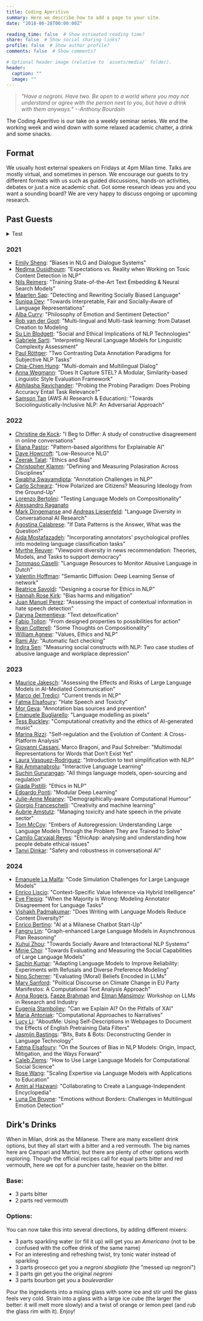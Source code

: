```yaml
---
title: Coding Aperitivo
summary: Here we describe how to add a page to your site.
date: "2018-06-28T00:00:00Z"

reading_time: false  # Show estimated reading time?
share: false  # Show social sharing links?
profile: false  # Show author profile?
comments: false  # Show comments?

# Optional header image (relative to `assets/media/` folder).
header:
  caption: ""
  image: ""
---
```


> *"Have a negroni. Have two. Be open to a world where you may not understand or agree with the person next to you, but have a drink with them anyways."*
> *--Anthony Bourdain*

The Coding Aperitivo is our take on a weekly seminar series. We end the working week and wind down with some relaxed academic chatter, a drink and some snacks. 


## Format 
We usually host external speakers on Fridays at 4pm Milan time.
Talks are mostly virtual, and sometimes in person.
We encourage our guests to try different formats with us such as guided discussions, hands-on activities, debates or just a nice academic chat.
Got some research ideas you and you want a sounding board?
We are very happy to discuss ongoing or upcoming research. 


## Past Guests

<details>
  <summary>Test</summary>
  
  ### Heading
  1. Foo
  2. Bar
     * Baz
     * Qux

  ### Some Javascript
  ```js
  function logSomething(something) {
    console.log('Something', something);
  }
  ```
</details>


### 2021

- [Emily Sheng](https://ewsheng.github.io/): "Biases in NLG and Dialogue Systems"
- [Nedjma Ousidhoum](https://nedjmaou.github.io/): "Expectations vs. Reality when Working on Toxic Content Detection in NLP"
- [Nils Reimers](https://www.nils-reimers.de/): "Training State-of-the-Art Text Embedding & Neural Search Models"
- [Maarten Sap](https://maartensap.com/): "Detecting and Rewriting Socially Biased Language"
- [Sunipa Dev](https://sunipa.github.io/): "Towards Interpretable, Fair and Socially-Aware of Language Representations"
- [Alba Curry](https://www.linkedin.com/in/albacurry/): "Philosophy of Emotion and Sentiment Detection"
- [Rob van der Goot](https://robvanderg.github.io/): "Multi-lingual and Multi-task learning: from Dataset Creation to Modeling
- [Su Lin Blodgett](https://sblodgett.github.io/): "Social and Ethical Implications of NLP Technologies"
- [Gabriele Sarti](https://gsarti.com/): "Interpreting Neural Language Models for Linguistic Complexity Assessment"
- [Paul Röttger](https://paulrottger.com/): "Two Contrasting Data Annotation Paradigms for Subjective NLP Tasks"
- [Chia-Chien Hung](https://www.uni-mannheim.de/dws/people/researchers/phd-students/chia-chien-hung/): "Multi-domain and Multilingual Dialog"
- [Anna Wegmann](https://annawegmann.github.io/): "Does It Capture STEL? A Modular, Similarity-based Linguistic Style Evaluation Framework"
- [Abhilasha Ravichander](https://www.cs.cmu.edu/~aravicha/): "Probing the Probing Paradigm: Does Probing Accuracy Entail Task Relevance?"
- [Samson Tan](https://samsontmr.github.io/) (AWS AI Research & Education): "Towards Sociolinguistically-Inclusive NLP: An Adversarial Approach"

### 2022
- [Christine de Kock](https://www.cst.cam.ac.uk/people/cd700): "I Beg to Differ: A study of constructive disagreement in online conversations"
- [Eliana Pastor](https://smartdata.polito.it/members/eliana-pastor/): "Pattern-based algorithms for Explainable AI"
- [Dave Howcroft](https://davehowcroft.com/): "Low-Resource NLG"
- [Zeerak Talat](https://twitter.com/zeeraktalat?lang=en): "Ethics and Bias"
- [Christopher Klamm](https://chkla.github.io/gitPage/): "Defining and Measuring Polasiration Across Disciplines"
- [Swabha Swayamdipta](https://swabhs.com/): "Annotation Challenges in NLP"
- [Carlo Schwarz](https://carloschwarz.eu/about/): "How Polarized are Citizens? Measuring Ideology from the Ground-Up"
- [Lorenzo Bertolini](https://lorenzoscottb.github.io/): "Testing Language Models on Compositionality"
- [Alessandro Raganato](https://raganato.github.io/)
- [Mark Dingemanse](https://markdingemanse.net/) and [Andreas Liesenfeld](https://liesenf.github.io/): "Language Diversity in Conversational AI Research"
- [Agostina Calabrese](https://ago3.github.io/): "If Data Patterns is the Answer, What was the Question?"
- [Aida Mostafazadeh](https://aidamd.github.io/): "Incorporating annotators' psychological profiles into modeling language classification tasks"
- [Myrthe Reuver](https://myrthereuver.github.io/): "Viewpoint diversity in news recommendation: Theories, Models, and Tasks to support democracy"
- [Tommaso Caselli](https://scholar.google.it/citations?user=fxQvP_QAAAAJ&hl=it): "Language Resources to Monitor Abusive Language in Dutch"
- [Valentin Hoffman](https://valentinhofmann.github.io/): "Semantic Diffusion: Deep Learning Sense of network"
- [Beatrice Savoldi](https://ict.fbk.eu/people/detail/beatrice-savoldi/): "Designing a course for Ethics in NLP"
- [Hannah Rose Kirk](https://www.hannahrosekirk.com/): "Bias harms and mitigation"
- [Juan Manuel Perez](https://twitter.com/perezjotaeme): "Assessing the impact of contextual information in hate speech detection"
- [Daryna Dementieva](https://dardem.github.io/): "Text detoxification"
- [Fabio Tollon](https://philpeople.org/profiles/fabio-tollon): "From designed properties to possibilities for action"
- [Ryan Cotterell](https://rycolab.io/authors/ryan/): "Some Thoughts on Compositionality"
- [William Agnew](https://sites.google.com/cs.washington.edu/william-agnew/home?pli=1): "Values, Ethics and NLP"
- [Rami Aly](https://scholar.google.com/citations?user=dbzGY5YAAAAJ&hl=de): "Automatic fact checking"
- [Indira Sen](https://indiiigo.github.io/): "Measuring social constructs with NLP: Two case studies of abusive language and workplace depression"

### 2023
- [Maurice Jakesch](https://mauricejakesch.com/): "Assessing the Effects and Risks of Large Language Models in AI-Mediated Communication"
- [Marco del Tredici](https://sites.google.com/site/marcodeltredici/): "Current trends in NLP"
- [Fatma Elsafoury](https://efatmae.github.io/): "Hate Speech and Toxicity"
- [Mor Geva](https://mega002.github.io/): "Annotation bias sources and prevention"
- [Emanuele Bugliarello](https://e-bug.github.io/): "Language modelling as pixels"
- [Tess Buckley](https://tessbuckley.me/): "Computational creativity and the ethics of AI-generated music"
- [Marina Rizzi](https://marinarizzi.weebly.com/): "Self-regulation and the Evolution of Content: A Cross-Platform Analysis"
- [Giovanni Cassani](https://www.tilburguniversity.edu/staff/g-cassani), Marco Bragoni, and Paul Schreiber: "Multimodal Representations for Words that Don’t Exist Yet"
- [Laura Vasquez-Rodriguez](https://lmvasque.github.io/): "Introduction to text simplification with NLP"
- [Raj Ammanabrolu](https://prithvirajva.com/): "Interactive Language Learning"
- [Suchin Gururangan](https://suchin.io/): "All things language models, open-sourcing and regulation"
- [Giada Pistilli](https://www.giadapistilli.com/): "Ethics in NLP"
- [Edoardo Ponti](https://ducdauge.github.io/): "Modular Deep Learning"
- [Julie-Anne Meaney](https://smash.inf.ed.ac.uk/author/julie-anne-meaney/): "Demographically-aware Computational Humour"
- [Giorgio Franceschelli](https://giorgiofranceschelli.github.io/): "Creativity and machine learning"
- [Aubrie Amstutz](https://aubrieamstutz.com/): "Managing toxicity and hate speech in the private sector"
- [Tom McCoy](https://rtmccoy.com/): "Embers of Autoregression: Understanding Large Language Models Through the Problem They are Trained to Solve"
- [Camilo Carvajal Reyes](https://www.dim.uchile.cl/~ccarvajal/): "EthicApp: analysing and understanding how people debate ethical issues"
- [Tanvi Dinkar](https://www.linkedin.com/in/tanvi-dinkar-001aa037?originalSubdomain=uk): "Safety and robustness in conversational AI"

### 2024
- [Emanuele La Malfa](https://scholar.google.com/citations?user=4_91m08AAAAJ&hl=en): "Code Simulation Challenges for Large Language Models"
- [Enrico Liscio](https://enricoliscio.github.io/): "Context-Specific Value Inference via Hybrid Intelligence"
- [Eve Fleisig](https://www.efleisig.com/): "When the Majority is Wrong: Modeling Annotator Disagreement for Language Tasks"
- [Vishakh Padmakumar](https://vishakhpk.github.io/): "Does Writing with Language Models Reduce Content Diversity?"
- [Enrico Bertino](https://www.linkedin.com/in/enricobertino/?originalSubdomain=it): "AI at a Milanese Chatbot Start-Up"
- [Fangru Lin](https://fangru-lin.github.io/): "Graph-enhanced Large Language Models in Asynchronous Plan Reasoning"
- [Xuhui Zhou](https://xuhuiz.com/): "Towards Socially Aware and Interactional NLP Systems"
- [Minje Choi](https://minjechoi.github.io/): "Towards Evaluating and Measuring the Social Capabilities of Large Language Models"
- [Sachin Kumar](https://sites.google.com/view/sachinkumar): "Adapting Language Models to Improve Reliability: Experiments with Refusals and Diverse Preference Modeling"
- [Nino Scherrer](https://ninodimontalcino.github.io/): "Evaluating (Moral) Beliefs Encoded in LLMs"
- [Mary Sanford](https://sites.google.com/view/marysanford/home): "Political Discourse on Climate Change in EU Party Manifestos: A Computational Text Analysis Approach"
- [Anna Rogers](https://annargrs.github.io/), [Faeze Brahman](https://fabrahman.github.io/) and [Elman Mansimov](https://mansimov.io/): Workshop on LLMs in Research and Industry
- [Eugenia Stamboliev](https://www.eugeniastamboliev.com/): "Can we Explain AI? On the Pitfalls of XAI"
- [Maria Antoniak](https://maria-antoniak.github.io/): "Computational Approaches to Narratives"
- [Lucy Li](https://lucy3.github.io/): "AboutMe: Using Self-Descriptions in Webpages to Document the Effects of English Pretraining Data Filters"
- [Jasmijn Bastings](https://bastings.github.io/): "Bits, Bats & Bots: Deconstructing Gender in Language Technology"
- [Fatma Elsafoury](https://efatmae.github.io/): "On the Sources of Bias in NLP Models: Origin, Impact, Mitigation, and the Ways Forward"
- [Caleb Ziems](https://calebziems.com/): "How to Use Large Language Models for Computational Social Science"
- [Rose Wang](https://rosewang2008.github.io/): "Scaling Expertise via Language Models with Applications to Education"
- [Amin al Hazwani](https://aminalhazwani.com/): "Collaborating to Create a Language-Independent Encyclopedia"
- [Luna De Bruyne](https://research.flw.ugent.be/en/luna.debruyne): "Emotions without Borders: Challenges in Multilingual Emotion Detection"


## Dirk's Drinks
When in Milan, drink as the Milanese. There are many excellent drink options, but they all start with a bitter and a red vermouth. The big names here are Campari and Martini, but there are plenty of other options worth exploring. Though the official recipes call for equal parts bitter and red vermouth, here we opt for a punchier taste, heavier on the bitter.

### Base:
- 3 parts bitter
- 2 parts red vermouth

### Options:
You can now take this into several directions, by adding different mixers:
- 3 parts sparkling water (or fill it up) will get you an *Americano* (not to be confused with the coffee drink of the same name)
- For an interesting and refreshing twist, try tonic water instead of sparkling
- 3 parts prosecco get you a *negroni sbagliato* (the "messed up negroni")
- 3 parts gin get you the original *negroni*
- 3 parts bourbon get you a *boulevardier*

Pour the ingredients into a mixing glass with some ice and stir until the glass feels very cold. Strain into a glass with a large ice cube (the larger the better: it will melt more slowly) and a twist of orange or lemon peel (and rub the glass rim with it). 
Enjoy!